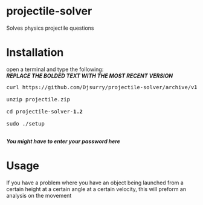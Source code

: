 # projectile-solver
Solves physics projectile questions

# Installation
open a terminal and type the following: <br>
***REPLACE THE BOLDED TEXT WITH THE MOST RECENT VERSION***<br>
<pre>
curl https://github.com/Djsurry/projectile-solver/archive/v<b>1.2</b>.zip projectile.zip<br>
unzip projectile.zip <br>
cd projectile-solver-<b>1.2</b> <br>
sudo ./setup <br>
</pre>
***You might have to enter your password here***

# Usage
If you have a problem where you have an object being launched from a certain height at a certain angle at a certain velocity, this will preform an analysis on the movement





